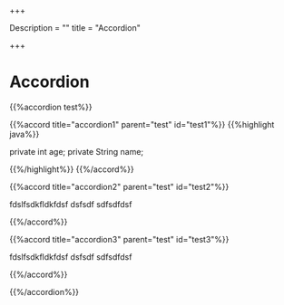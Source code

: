 +++

Description = ""
title = "Accordion"

+++
 
# Accordion

{{%accordion test%}}

{{%accord title="accordion1" parent="test" id="test1"%}}
{{%highlight java%}} 

private int age;
private String name;
 
{{%/highlight%}}
{{%/accord%}}

{{%accord title="accordion2" parent="test" id="test2"%}}
 
 fdslfsdkfldkfdsf
 dsfsdf
 sdfsdfdsf

{{%/accord%}}


{{%accord title="accordion3" parent="test" id="test3"%}}
 
 fdslfsdkfldkfdsf
 dsfsdf
 sdfsdfdsf

{{%/accord%}}

{{%/accordion%}}
 



 